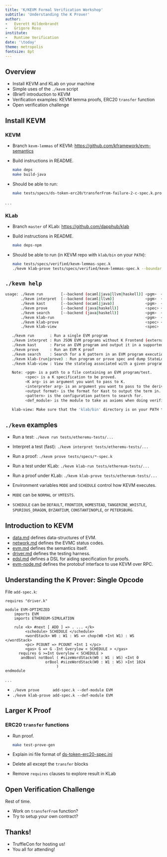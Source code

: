```yaml
---
title: 'K/KEVM Formal Verification Workshop'
subtitle: 'Understanding the K Prover'
author:
-   Everett Hildenbrandt
-   Grigore Rosu
institute:
-   Runtime Verification
date: '\today'
theme: metropolis
fontsize: 8pt
---
```


Overview
--------

-   Install KEVM and KLab on your machine
-   Simple uses of the `./kevm` script
-   (Brief) introduction to KEVM
-   Verification examples: KEVM lemma proofs, ERC20 `transfer` function
-   Open verification challenge

Install KEVM
------------

### KEVM

-   Branch `kevm-lemmas` of KEVM: <https://github.com/kframework/evm-semantics>
-   Build instructions in README.

    ```sh
    make deps
    make build-java
    ```

-   Should be able to run:

    ```sh
    make tests/specs/ds-token-erc20/transferFrom-failure-2-c-spec.k.prove
    ```

. . .

### KLab

-   Branch `master` of KLab: <https://github.com/dapphub/klab>
-   Build instructions in README.

    ```sh
    make deps-npm
    ```

-   Should be able to run (in KEVM repo with `klab/bin` on your `PATH`):

    ```sh
    make tests/specs/verified/kevm-lemmas-spec.k
    ./kevm klab-prove tests/specs/verified/kevm-lemmas-spec.k --boundary-cells k,pc
    ```

`./kevm help`
-------------

```sh
usage: ./kevm run        [--backend (ocaml|java|llvm|haskell)] <pgm>  <K arg>*
       ./kevm interpret  [--backend (ocaml|llvm)]              <pgm>  <interpreter arg>*
       ./kevm kast       [--backend (ocaml|java)]              <pgm>  <output format> <K arg>*
       ./kevm prove      [--backend (java|haskell)]            <spec> <K arg>* -m <def_module>
       ./kevm search     [--backend (java|haskell)]            <pgm>  <pattern> <K arg>*
       ./kevm klab-run                                         <pgm>  <K arg>*
       ./kevm klab-prove                                       <spec> <K arg>* -m <def_module>
       ./kevm klab-view                                        <spec>

   ./kevm run       : Run a single EVM program
   ./kevm interpret : Run JSON EVM programs without K Frontend (external parser)
   ./kevm kast      : Parse an EVM program and output it in a supported format
   ./kevm prove     : Run an EVM K proof
   ./kevm search    : Search for a K pattern in an EVM program execution
   ./kevm klab-(run|prove) : Run program or prove spec and dump StateLogs which KLab can read
   ./kevm klab-view : View the statelog associated with a given program or spec

   Note: <pgm> is a path to a file containing an EVM program/test.
         <spec> is a K specification to be proved.
         <K arg> is an argument you want to pass to K.
         <interpreter arg> is an argument you want to pass to the derived interpreter.
         <output format> is the format for Kast to output the term in.
         <pattern> is the configuration pattern to search for.
         <def_module> is the module to take as axioms when doing verification.

   klab-view: Make sure that the 'klab/bin' directory is on your PATH to use this option.
```

`./kevm` examples
-----------------

-   Run a test: `./kevm run tests/etheremu-tests/...`
-   Interpret a test (fast): `./kevm interpret tests/etheremu-tests/...`
-   Run a proof: `./kevm prove tests/specs/*-spec.k`
-   Run a test under KLab: `./kevm klab-run tests/ethereum-tests/...`
-   Run a proof under KLab: `./kevm klab-prove tests/ethereum-tests/...`

-   Environment variables `MODE` and `SCHEDULE` control how KEVM executes.
-   `MODE` can be `NORMAL` or `VMTESTS`.
-   `SCHEDULE` can be `DEFAULT`, `FRONTIER`, `HOMESTEAD`, `TANGERINE_WHISTLE`, `SPURIOUS_DRAGON`, `BYZANTIUM`, `CONSTANTINOPLE`, or `PETERSBURG`.

Introduction to KEVM
--------------------

-   [data.md](../data.md) defines data-structures of EVM.
-   [network.md](../network.md) defines the EVMC status codes.
-   [evm.md](../evm.md) defines the semantics itself.
-   [driver.md](../driver.md) defines the testing harness.
-   [edsl.md](../edsl.md) defines a DSL for aiding specification for proofs.
-   [evm-node.md](../evm-node.md) defines the protobuf interface to use KEVM over RPC.

Understanding the K Prover: Single Opcode
-----------------------------------------

File `add-spec.k`:

```k
requires "driver.k"

module EVM-OPTIMIZED
    imports EVM
    imports ETHEREUM-SIMULATION

    rule <k> #next [ ADD ] => . ... </k>
         <schedule> SCHEDULE </schedule>
         <wordStack> W0 : W1 : WS => chop(W0 +Int W1) : WS </wordStack>
         <pc> PCOUNT => PCOUNT +Int 1 </pc>
         <gas> G => G -Int Gverylow < SCHEDULE > </gas>
      requires G >=Int Gverylow < SCHEDULE >
       andBool notBool ( #sizeWordStack(W0 : W1 : WS) <Int 0
                  orBool #sizeWordStack(W0 : W1 : WS) >Int 1024
                       )
endmodule
```

. . .

-   `./kevm prove      add-spec.k --def-module EVM`
-   `./kevm klab-prove add-spec.k --def-module EVM`

Larger K Proof
--------------

### ERC20 `transfer` functions

-   Run proof.

    ```sh
    make test-prove-gen
    ```

-   Explain ini file format of [ds-token-erc20-spec.ini](../tests/specs/ds-token-erc20/ds-token-erc20-spec.ini)
-   Delete all except the `transfer` blocks
-   Remove `requires` clauses to explore result in KLab

Open Verification Challenge
---------------------------

Rest of time.

-   Work on `transferFrom` function?
-   Try to setup your own contract?

Thanks!
-------

-   TruffleCon for hosting us!
-   You all for attending!

